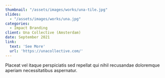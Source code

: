 ```yaml
---
thumbnail: "/assets/images/works/una-tile.jpg"
slides:
  - "/assets/images/works/una.jpg"
categories:
  - Impact Branding
client: Una Collective (Amsterdam)
date: September 2021
link:
  text: 'See More'
  url: 'https://unacollective.com/'
---
```


Placeat vel itaque perspiciatis sed repellat qui nihil recusandae doloremque aperiam necessitatibus aspernatur.
